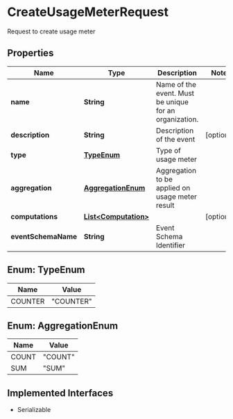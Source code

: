 

# CreateUsageMeterRequest

Request to create usage meter

## Properties

| Name | Type | Description | Notes |
|------------ | ------------- | ------------- | -------------|
|**name** | **String** | Name of the event. Must be unique for an organization. |  |
|**description** | **String** | Description of the event |  [optional] |
|**type** | [**TypeEnum**](#TypeEnum) | Type of usage meter |  |
|**aggregation** | [**AggregationEnum**](#AggregationEnum) | Aggregation to be applied on usage meter result |  |
|**computations** | [**List&lt;Computation&gt;**](Computation.md) |  |  [optional] |
|**eventSchemaName** | **String** | Event Schema Identifier |  |



## Enum: TypeEnum

| Name | Value |
|---- | -----|
| COUNTER | &quot;COUNTER&quot; |



## Enum: AggregationEnum

| Name | Value |
|---- | -----|
| COUNT | &quot;COUNT&quot; |
| SUM | &quot;SUM&quot; |


## Implemented Interfaces

* Serializable



